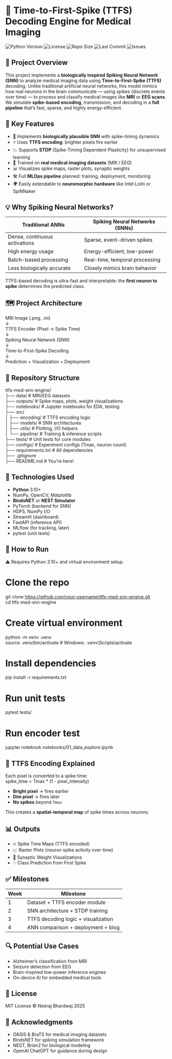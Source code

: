 # 🧠 Time-to-First-Spike (TTFS) Decoding Engine for Medical Imaging

![Python Version](https://img.shields.io/badge/python-3.10%2B-blue)
![License](https://img.shields.io/badge/license-MIT-green)
![Repo Size](https://img.shields.io/github/repo-size/your-username/ttfs-med-snn-engine)
![Last Commit](https://img.shields.io/github/last-commit/your-username/ttfs-med-snn-engine)
![Issues](https://img.shields.io/github/issues/your-username/ttfs-med-snn-engine)

## 🔬 Project Overview
This project implements a **biologically inspired Spiking Neural Network (SNN)** to analyze medical imaging data using **Time-to-First-Spike (TTFS)** decoding. Unlike traditional artificial neural networks, this model mimics how real neurons in the brain communicate — using spikes (discrete events over time) — to process and classify medical images like **MRI** or **EEG scans**. We simulate **spike-based encoding**, transmission, and decoding in a **full pipeline** that’s fast, sparse, and highly energy-efficient.

## 🚀 Key Features
- 🧠 Implements **biologically plausible SNN** with spike-timing dynamics
- ⚡ Uses **TTFS encoding**: brighter pixels fire earlier
- 📉 Supports **STDP** (Spike-Timing Dependent Plasticity) for unsupervised learning
- 🧪 Trained on **real medical imaging datasets** (MRI / EEG)
- 📊 Visualizes spike maps, raster plots, synaptic weights
- 🛠️ Full **MLOps pipeline** planned: training, deployment, monitoring
- 🌍 Easily extendable to **neuromorphic hardware** like Intel Loihi or SpiNNaker

## 💡 Why Spiking Neural Networks?
| Traditional ANNs | Spiking Neural Networks (SNNs) |
|------------------|--------------------------------|
| Dense, continuous activations | Sparse, event-driven spikes |
| High energy usage | Energy-efficient, low-power |
| Batch-based processing | Real-time, temporal processing |
| Less biologically accurate | Closely mimics brain behavior |

TTFS-based decoding is ultra-fast and interpretable: the **first neuron to spike** determines the predicted class.

## 🗺️ Project Architecture
MRI Image (.png, .nii)  
      ↓  
TTFS Encoder (Pixel → Spike Time)  
      ↓  
Spiking Neural Network (SNN)  
      ↓  
Time-to-First-Spike Decoding  
      ↓  
Prediction + Visualization + Deployment

## 📁 Repository Structure
ttfs-med-snn-engine/  
├── data/             # MRI/EEG datasets  
├── outputs/          # Spike maps, plots, weight visualizations  
├── notebooks/        # Jupyter notebooks for EDA, testing  
├── src/  
│   ├── encoding/     # TTFS encoding logic  
│   ├── models/       # SNN architectures  
│   ├── utils/        # Plotting, I/O helpers  
│   └── pipeline/     # Training & inference scripts  
├── tests/            # Unit tests for core modules  
├── configs/          # Experiment configs (Tmax, neuron count)  
├── requirements.txt  # All dependencies  
├── .gitignore  
├── README.md         # You're here!  

## 🧪 Technologies Used
- **Python** 3.10+
- NumPy, OpenCV, Matplotlib
- **BindsNET** or **NEST Simulator**
- PyTorch (backend for SNN)
- HDF5, NumPy I/O
- Streamlit (dashboard)
- FastAPI (inference API)
- MLflow (for tracking, later)
- pytest (unit tests)

## 🔧 How to Run
⚠️ Requires Python 3.10+ and virtual environment setup.

# Clone the repo
git clone https://github.com/your-username/ttfs-med-snn-engine.git  
cd ttfs-med-snn-engine  

# Create virtual environment
python -m venv .venv  
source .venv/bin/activate  # Windows: .venv\Scripts\activate  

# Install dependencies
pip install -r requirements.txt  

# Run unit tests
pytest tests/  

# Run encoder test
jupyter notebook notebooks/01_data_explore.ipynb  

## 🧠 TTFS Encoding Explained
Each pixel is converted to a spike time:  
spike_time = Tmax * (1 - pixel_intensity)  

- **Bright pixel** → fires earlier  
- **Dim pixel** → fires later  
- **No spikes** beyond `Tmax`  

This creates a **spatial-temporal map** of spike times across neurons.

## 📊 Outputs
- 🔥 Spike Time Maps (TTFS encoded)
- 📈 Raster Plots (neuron spike activity over time)
- 🧠 Synaptic Weight Visualizations
- 💡 Class Prediction from First Spike

## ✅ Milestones
| Week | Milestone |
|------|-----------|
| 1    | Dataset + TTFS encoder module |
| 2    | SNN architecture + STDP training |
| 3    | TTFS decoding logic + visualization |
| 4    | ANN comparison + deployment + blog |

## 🔍 Potential Use Cases
- Alzheimer’s classification from MRI
- Seizure detection from EEG
- Brain-inspired low-power inference engines
- On-device AI for embedded medical tools

## 📜 License
MIT License © Neeraj Bhardwaj 2025

## 🙌 Acknowledgments
- OASIS & BraTS for medical imaging datasets
- BindsNET for spiking simulation framework
- NEST, Brian2 for biological modeling
- OpenAI ChatGPT for guidance during design
